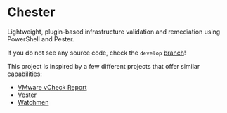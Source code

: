 # Chester
Lightweight, plugin-based infrastructure validation and remediation using PowerShell and Pester.

If you do not see any source code, check the `develop` [branch](https://github.com/vScripter/Chester/tree/develop)!

This project is inspired by a few different projects that offer similar capabilities:
- [VMware vCheck Report](https://github.com/alanrenouf/vCheck-vSphere)
- [Vester](https://github.com/alanrenouf/vCheck-vSphere)
- [Watchmen](https://github.com/devblackops/watchmen) 
